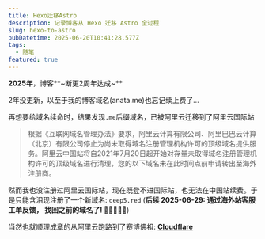 ```yaml
---
title: Hexo迁移Astro
description: 记录博客从 Hexo 迁移 Astro 全过程
slug: hexo-to-astro
pubDatetime: 2025-06-20T10:41:28.577Z
tags:
  - 随笔
featured: true
---
```


**2025年**，博客**~断更2周年达成~**

2年没更新，以至于我的博客域名(anata.me)也忘记续上费了...

再想要给域名续命时，结果发现`.me`后缀域名，已被阿里云迁移到了阿里云国际站

> 根据《互联网域名管理办法》要求，阿里云计算有限公司、阿里巴巴云计算（北京）有限公司停止为尚未取得域名注册管理机构许可的顶级域名提供服务。阿里云中国站将自2021年7月20日起开始对存量未取得域名注册管理机构许可的顶级域名进行清理，您的以下域名未在此时间点前申请转出至海外注册商。

然而我也没注册过阿里云国际站，现在既登不进国际站，也无法在中国站续费。于是只能含泪现注册了一个新域名: `deep5.red`  (**后续 2025-06-29: 通过海外站客服工单反馈， 找回之前的域名了! 🌸✨🎉✨🌸**)

当然也就顺理成章的从阿里云跑路到了赛博佛祖: [**Cloudflare**](https://www.cloudflare.com/zh-cn/)
